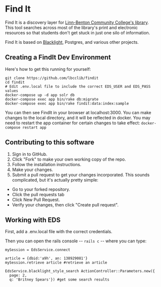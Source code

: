 # Find It

Find It is a discovery layer for [Linn-Benton Community College's library](http://library.linnbenton.edu/).  This tool searches across most of the library's print and electronic resources so that students don't get stuck in just one silo of information.

Find It is based on [Blacklight](http://projectblacklight.org/), Postgres, and various other projects.

## Creating a FindIt Dev Environment

Here's how to get this running for yourself:

```
git clone https://github.com/lbcclib/findit
cd findit
# Edit .env.local file to include the correct EDS_USER and EDS_PASS values
docker-compose up -d app solr db
docker-compose exec app bin/rake db:migrate
docker-compose exec app bin/rake findit:data:index:sample
```

You can then see FindIt in your browser at localhost:3000.  You can make changes to the local directory, and it will be reflected in docker.  You may need to restart the app container for certain changes to take effect: `docker-compose restart app`


## Contributing to this software

1. Sign in to GitHub.
2. Click "Fork" to make your own working copy of the repo.
3. Follow the installation instructions.
4. Make your changes.
5. Submit a pull request to get your changes incorporated. This sounds complicated, but it's actually pretty simple:
  * Go to your forked repository.
  * Click the pull requests tab
  * Click New Pull Request.
  * Verify your changes, then click "Create pull request".

## Working with EDS

First, add a .env.local file with the correct credentials.

Then you can open the rails console -- `rails c` -- where you can type:

```
mySession = EdsService.connect

article = {dbid:'a9h', an: 138929081'}
mySession.retrieve article #retrieve an article

EdsService.blacklight_style_search ActionController::Parameters.new({
  page: 2,
  q: 'Britney Spears'}) #get some search results
```
